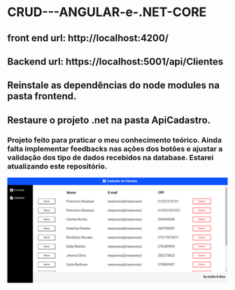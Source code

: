 # CRUD---ANGULAR-e-.NET-CORE
## front end url: http://localhost:4200/
## Backend url: https://localhost:5001/api/Clientes
## Reinstale as dependências do node modules na pasta frontend.
## Restaure o projeto .net na pasta ApiCadastro.

### Projeto feito para praticar o meu conhecimento teórico. Ainda falta implementar feedbacks nas ações dos botões e ajustar a validação dos tipo de dados recebidos na database. Estarei atualizando este repositório.
![](https://github.com/CarlitoBraga/CRUD---ANGULAR-e-.NET-CORE/blob/main/Telacadastro.PNG)
